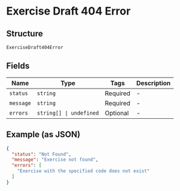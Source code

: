 
# Exercise Draft 404 Error

## Structure

`ExerciseDraft404Error`

## Fields

| Name | Type | Tags | Description |
|  --- | --- | --- | --- |
| `status` | `string` | Required | - |
| `message` | `string` | Required | - |
| `errors` | `string[] \| undefined` | Optional | - |

## Example (as JSON)

```json
{
  "status": "Not Found",
  "message": "Exercise not found",
  "errors": [
    "Exercise with the specified code does not exist"
  ]
}
```

